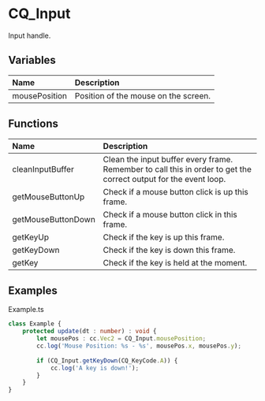 # CQ_Input

Input handle.

## Variables

| Name | Description |
|:---|:---|
| mousePosition | Position of the mouse on the screen. |

## Functions

| Name | Description |
|:---|:---|
| cleanInputBuffer | Clean the input buffer every frame. Remember to call this in order to get the correct output for the event loop. |
| getMouseButtonUp | Check if a mouse button click is up this frame. |
| getMouseButtonDown | Check if a mouse button click in this frame. |
| getKeyUp | Check if the key is up this frame. |
| getKeyDown | Check if the key is down this frame. |
| getKey | Check if the key is held at the moment. |

## Examples

Example.ts

```ts
class Example {
    protected update(dt : number) : void {
        let mousePos : cc.Vec2 = CQ_Input.mousePosition;
        cc.log('Mouse Position: %s - %s', mousePos.x, mousePos.y);
    
        if (CQ_Input.getKeyDown(CQ_KeyCode.A)) {
            cc.log('A key is down!');
        }
    }
}
```
